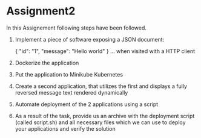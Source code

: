 # Assignment2
In this Assignement following steps have been followed.

1. Implement a piece of software exposing a JSON document:

   { "id": "1", "message": "Hello world" } ... when visited with a HTTP client

2. Dockerize the application

3. Put the application to Minikube Kubernetes

4. Create a second application, that utilizes the first and displays a fully reversed message text rendered dynamically

5. Automate deployment of the 2 applications using a script

6. As a result of the task, provide us an archive with the deployment script (called script.sh) and all necessary files which we can use to deploy your applications      and verify the solution
